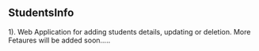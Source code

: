 ## StudentsInfo
1). Web Application for  adding students details, updating or deletion.
More Fetaures will be added soon.....
